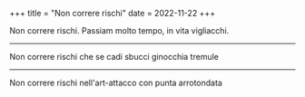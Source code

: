 +++
title = "Non correre rischi"
date = 2022-11-22
+++

Non correre rischi.
Passiam molto tempo,
in vita vigliacchi.

---

Non correre rischi
che se cadi sbucci
ginocchia tremule

---

Non correre rischi
nell'art-attacco con
punta arrotondata